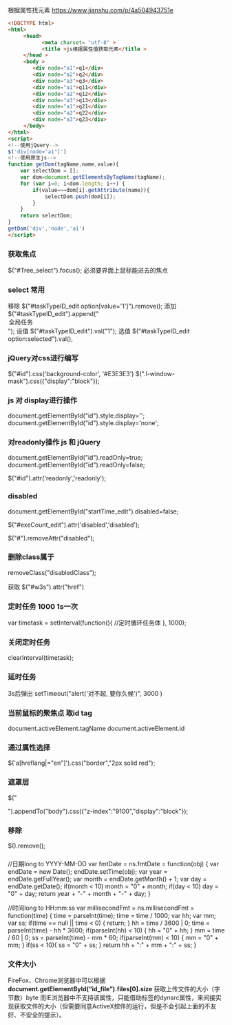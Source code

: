 根据属性找元素 https://www.jianshu.com/p/4a504943751e
```html
<!DOCTYPE html>
<html>
     <head>
           <meta charset= "utf-8" >
           <title >js根据属性值获取元素</title >
     </head >
     <body >        
        <div node="a1">q1</div>
        <div node="a2">q2</div>
        <div node="a3">q3</div>
        <div node="a1">q11</div>
        <div node="a2">q12</div>
        <div node="a3">q13</div>
        <div node="a1">q21</div>
        <div node="a2">q22</div>
        <div node="a3">q23</div>
     </body>
</html>
<script>
<!--使用jQuery-->
$('div[node="a1"]')
<!--使用原生js-->
function getDom(tagName,name,value){
    var selectDom = [];
    var dom=document.getElementsByTagName(tagName);
    for (var i=0; i<dom.length; i++) {
        if(value===dom[i].getAttribute(name)){
            selectDom.push(dom[i]);
        }
    }
    return selectDom;
}
getDom('div','node','a1')
</script>
```
### 获取焦点
 $("#Tree_select").focus(); 必须要界面上鼠标能进去的焦点

### select 常用
移除
$("#taskTypeID_edit option[value='1']").remove();
添加
$("#taskTypeID_edit").append("<option value='1'>全局任务</option>");
设值
$("#taskTypeID_edit").val("1");
选值
$("#taskTypeID_edit option:selected").val(),

### jQuery对css进行编写
$("#id").css('background-color', '#E3E3E3')
$(".l-window-mask").css({"display":"block"});

### js 对 display进行操作
document.getElementById("id").style.display='';
document.getElementById("id").style.display='none';

### 对readonly操作 js 和 jQuery
document.getElementById("id").readOnly=true;
document.getElementById("id").readOnly=false;

$("#id").attr('readonly','readonly');

### disabled
document.getElementById("startTime_edit").disabled=false;

$("#exeCount_edit").attr('disabled','disabled');

$("#").removeAttr("disabled");

### 删除class属于
removeClass("disabledClass");

获取
$("#w3s").attr("href")


### 定时任务 1000 1s一次
var timetask = setInterval(function(){
	//定时循环任务体
}, 1000);

### 关闭定时任务
clearInterval(timetask);

### 延时任务
3s后弹出
setTimeout("alert('对不起, 要你久候')", 3000 )


### 当前鼠标的聚焦点 取id tag
document.activeElement.tagName
document.activeElement.id

### 通过属性选择
 $('a[hreflang|="en"]').css("border","2px solid red");


### 遮罩层
$("<div id='l-window-mask_treeselect' class='l-window-mask'></div>").appendTo("body").css({"z-index":"9100","display":"block"});

### 移除
$().remove();

###
//日期long to YYYY-MM-DD
var fmtDate = ns.fmtDate = function(obj) {
	var endDate = new Date();
	endDate.setTime(obj);
	var year = endDate.getFullYear();
	var month = endDate.getMonth() + 1;
	var day = endDate.getDate();
	if(month < 10) month = "0" + month;
	if(day < 10) day = "0" + day;
	return year + "-" + month + "-" + day;
}

//时间long to HH:mm:ss
var millisecondFmt = ns.millisecondFmt = function(time) {
	time = parseInt(time);
	time = time / 1000;
	var hh;
	var mm;
	var ss;
	if(time == null || time < 0) {
		return;
	}
	hh = time / 3600 | 0;
	time = parseInt(time) - hh * 3600;
	if(parseInt(hh) < 10) {
		hh = "0" + hh;
	}
	mm = time / 60 | 0;
	ss = parseInt(time) - mm * 60;
	if(parseInt(mm) < 10) {
		mm = "0" + mm;
	}
	if(ss < 10){
		ss = "0" + ss;
	}
	return hh + ":" + mm + ":" + ss;
}

### 文件大小
FireFox、Chrome浏览器中可以根据 **document.getElementById(“id_file”).files[0].size** 获取上传文件的大小（字节数）byte
而IE浏览器中不支持该属性，只能借助<img>标签的dynsrc属性，来间接实现获取文件的大小（但需要同意ActiveX控件的运行，但是不会引起上面的不友好、不安全的提示）。
